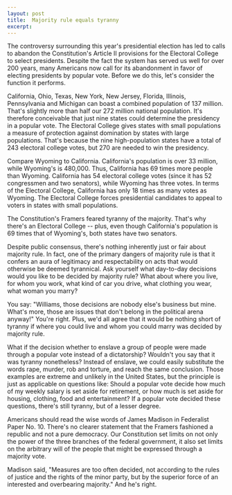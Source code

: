 ```yaml
---
layout: post
title:  Majority rule equals tyranny
excerpt:
---
```




            

    

            

 The controversy surrounding this year's presidential election has led to calls to abandon the Constitution's Article II provisions for the Electoral College to select presidents. Despite the fact the system has served us well for over 200 years, many Americans now call for its abandonment in favor of electing presidents by popular vote. Before we do this, let's consider the function it performs. 

California, Ohio, Texas, New York, New Jersey, Florida, Illinois, Pennsylvania and Michigan can boast a combined population of 137 million. That's slightly more than half our 272 million national population. It's therefore conceivable that just nine states could determine the presidency in a popular vote. The Electoral College gives states with small populations a measure of protection against domination by states with large populations. That's because the nine high-population states have a total of 243 electoral college votes, but 270 are needed to win the presidency. 

 Compare Wyoming to California. California's population is over 33 million, while Wyoming's is 480,000. Thus, California has 69 times more people than Wyoming. California has 54 electoral college votes (since it has 52 congressmen and two senators), while Wyoming has three votes. In terms of the Electoral College, California has only 18 times as many votes as Wyoming. The Electoral College forces presidential candidates to appeal to voters in states with small populations. 

The Constitution's Framers feared tyranny of the majority. That's why there's an Electoral College -- plus, even though California's population is 69 times that of Wyoming's, both states have two senators. 

 Despite public consensus, there's nothing inherently just or fair about majority rule. In fact, one of the primary dangers of majority rule is that it confers an aura of legitimacy and respectability on acts that would otherwise be deemed tyrannical. Ask yourself what day-to-day decisions would you like to be decided by majority rule? What about where you live, for whom you work, what kind of car you drive, what clothing you wear, what woman you marry? 

You say: "Williams, those decisions are nobody else's business but mine. What's more, those are issues that don't belong in the political arena anyway!" You're right. Plus, we'd all agree that it would be nothing short of tyranny if where you could live and whom you could marry was decided by majority rule. 

 What if the decision whether to enslave a group of people were made through a popular vote instead of a dictatorship? Wouldn't you say that it was tyranny nonetheless? Instead of enslave, we could easily substitute the words rape, murder, rob and torture, and reach the same conclusion. Those examples are extreme and unlikely in the United States, but the principle is just as applicable on questions like: Should a popular vote decide how much of my weekly salary is set aside for retirement, or how much is set aside for housing, clothing, food and entertainment? If a popular vote decided these questions, there's still tyranny, but of a lesser degree. 

 Americans should read the wise words of James Madison in Federalist Paper No. 10. There's no clearer statement that the Framers fashioned a republic and not a pure democracy. Our Constitution set limits on not only the power of the three branches of the federal government, it also set limits on the arbitrary will of the people that might be expressed through a majority vote. 

Madison said, "Measures are too often decided, not according to the rules of justice and the rights of the minor party, but by the superior force of an interested and overbearing majority." And he's right. 

        
